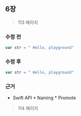 
## 6장
> 113 페이지

### 수정 전
```swift
var str = " Hello, playground"
```

### 수정 후
```swift
var str = " Hello, playground"
```

### 근거
* Swift API
        * Naming
                * Promote
                
                

> 114 페이지 
